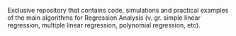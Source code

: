 Exclusive repository that contains code, simulations and practical examples of the main algorithms for Regression Analysis (v. gr. simple linear regression, multiple linear regression, polynomial regression, etc).
